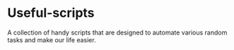 # Useful-scripts

A collection of handy scripts that are designed to automate various random tasks and make our life easier.
